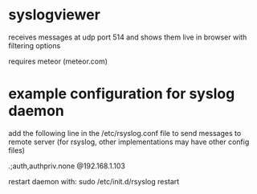 syslogviewer
============

receives messages at udp port 514 and shows them live in browser with filtering options

requires meteor (meteor.com)

example configuration for syslog daemon
=======================================

add the following line in the /etc/rsyslog.conf file to send messages to remote server
(for rsyslog, other implementations may have other config files)

*.*;auth,authpriv.none  	@192.168.1.103

restart daemon with: sudo /etc/init.d/rsyslog restart
